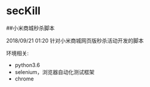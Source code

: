 # secKill
##小米商城秒杀脚本

 2018/09/21 01:20 
针对小米商城网页版秒杀活动开发的脚本

环境相关:
* python3.6
* selenium，浏览器自动化测试框架
* chrome
